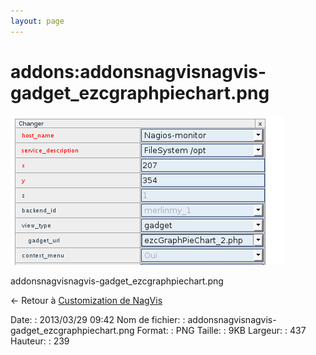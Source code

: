 ```yaml
---
layout: page
---
```


addons:addonsnagvisnagvis-gadget\_ezcgraphpiechart.png
======================================================

[![addonsnagvisnagvis-gadget\_ezcgraphpiechart.png](../../assets/media/addons/addonsnagvisnagvis-gadget_ezcgraphpiechart.png@cache=&w=437&h=239 "addonsnagvisnagvis-gadget_ezcgraphpiechart.png")](../../assets/media/addons/addonsnagvisnagvis-gadget_ezcgraphpiechart.png@cache= "Afficher le fichier original")

addonsnagvisnagvis-gadget\_ezcgraphpiechart.png

← Retour à [Customization de
NagVis](../../nagios/addons/nagvis/customisation-nagvis.html "nagios:addons:nagvis:customisation-nagvis")

Date:
:   2013/03/29 09:42
Nom de fichier:
:   addonsnagvisnagvis-gadget\_ezcgraphpiechart.png
Format:
:   PNG
Taille:
:   9KB
Largeur:
:   437
Hauteur:
:   239

